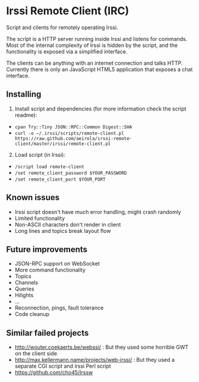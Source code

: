 Irssi Remote Client (IRC)
=========================

Script and clients for remotely operating Irssi.

The script is a HTTP server running inside Irssi and listens for commands. Most of the internal complexity of Irssi is hidden by the script, and the functionality is exposed via a simplified interface.

The clients can be anything with an internet connection and talks HTTP. Currently there is only an JavaScript HTML5 application that exposes a chat interface.


Installing
----------

 1. Install script and dependencies (for more information check the script readme):
  * `cpan Try::Tiny JSON::RPC::Common Digest::SHA`
  * `curl -o ~/.irssi/scripts/remote-client.pl https://raw.github.com/aeirola/irssi-remote-client/master/irssi/remote-client.pl`

 2. Load script (in Irssi):
  * `/script load remote-client`
  * `/set remote_client_password $YOUR_PASSWORD`
  * `/set remote_client_port $YOUR_PORT`


Known issues
------------
* Irssi script doesn't have much error handling, might crash randomly
* Limited functionality
* Non-ASCII characters don't render in client
* Long lines and topics break layout flow

Future improvements
-------------------
* JSON-RPC support on WebSocket
* More command functionality
 * Topics
 * Channels
 * Queries
 * Hilights
 * ...
* Reconnection, pings, fault tolerance
* Code cleanup


Similar failed projects
-----------------------
* http://wouter.coekaerts.be/webssi/ : But they used some horrible GWT on the client side
* http://max.kellermann.name/projects/web-irssi/ : But they used a separate CGI script and irssi Perl script
* https://github.com/cho45/Irssw
